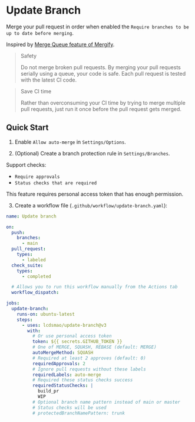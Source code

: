 # Update Branch

Merge your pull request in order when enabled the `Require branches to be up to date before merging`.

Inspired by [Merge Queue feature of Mergify](https://mergify.io/features/merge-queue).

> Safety
> 
> Do not merge broken pull requests. By merging your pull requests serially using a queue, your code is safe. Each pull request is tested with the latest CI code.

> Save CI time
> 
> Rather than overconsuming your CI time by trying to merge multiple pull requests, just run it once before the pull request gets merged.

## Quick Start

1. Enable `Allow auto-merge` in `Settings/Options`.

2. (Optional) Create a branch protection rule in `Settings/Branches`.

Support checks:

- `Require approvals`
- `Status checks that are required`

This feature requires personal access token that has enough permission.

3. Create a workflow file (`.github/workflow/update-branch.yaml`):

```yaml
name: Update branch

on:
  push:
    branches:
      - main
  pull_request:
    types:
      - labeled
  check_suite:
    types:
      - completed

  # Allows you to run this workflow manually from the Actions tab
  workflow_dispatch:

jobs:
  update-branch:
    runs-on: ubuntu-latest
    steps:
      - uses: lcdsmao/update-branch@v3
        with:
          # Or use personal access token
          token: ${{ secrets.GITHUB_TOKEN }}
          # One of MERGE, SQUASH, REBASE (default: MERGE)
          autoMergeMethod: SQUASH
          # Required at least 2 approves (default: 0)
          requiredApprovals: 2
          # Ignore pull requests without these labels
          requiredLabels: auto-merge
          # Required these status checks success
          requiredStatusChecks: |
            build_pr
            WIP
          # Optional branch name pattern instead of main or master
          # Status checks will be used
          # protectedBranchNamePattern: trunk
```
